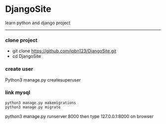 # DjangoSite
learn python and django project

---------

### clone project

* git clone https://github.com/jobn123/DjangoSite.git
* cd DjangoSite

### create user
Python3 manage.py createsuperuser 

### link mysql

```shell
python3 manage.py makemigrations
python3 manage.py migrate
```

python3 manage.py runserver 8000 then type 127.0.0.1:8000 on browser
